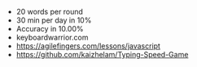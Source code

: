 - 20 words per round
- 30 min per day in 10%
- Accuracy in 10.00%
- keyboardwarrior.com
- https://agilefingers.com/lessons/javascript
- https://github.com/kaizhelam/Typing-Speed-Game
